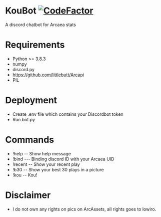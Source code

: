 # KouBot  [![CodeFactor](https://www.codefactor.io/repository/github/eienhanabi/koubot/badge/main)](https://www.codefactor.io/repository/github/eienhanabi/koubot/overview/main)
A discord chatbot for Arcaea stats
# Requirements
* Python >= 3.8.3
* numpy
* discord.py
* <https://github.com/littlebutt/Arcapi>
* PIL
# Deployment
* Create .env file which contains your Discordbot token
* Run bot.py
# Commands
* !help -- Show help message
* !bind <UID> --- Binding discord ID with your Arcaea UID
* !recent -- Show your recent play
* !b30 -- Show your best 30 plays in a picture
* !kou -- Kou!
# Disclaimer
* I do not own any rights on pics on ArcAssets, all rights goes to lowiro.
